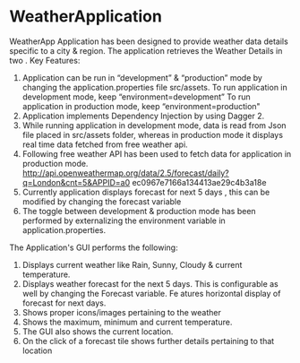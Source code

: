 # WeatherApplication

WeatherApp Application has been designed to provide weather data details specific to a city & region. The application retrieves the Weather Details in two .
Key Features:
1) Application can be run in “development” & “production” mode by changing the application.properties file src/assets.
   To run application in development mode, keep “environment=development” To run application in production mode, keep “environment=production"
2) Application implements Dependency Injection by using Dagger 2.
3) While running application in development mode, data is read from Json file placed in src/assets folder, whereas in production mode it displays real time data fetched from free weather api.
4) Following free weather API has been used to fetch data for application in production mode.
   http://api.openweathermap.org/data/2.5/forecast/daily?q=London&cnt=5&APPID=a0 ec0967e7166a134413ae29c4b3a18e
5) Currently application displays forecast for next 5 days , this can be modified by changing the forecast variable
6) The toggle between development & production mode has been performed by externalizing the environment variable in application.properties.

The Application's GUI performs the following:
1) Displays current weather like Rain, Sunny, Cloudy & current temperature.
2)  Displays weather forecast for the next 5 days. This is configurable as well by changing the Forecast variable.  Fe  atures horizontal display of forecast for next days.
3) Shows proper icons/images pertaining to the weather
4) Shows the maximum, minimum and current temperature.
5) The GUI also shows the current location.
6)  On the click of a forecast tile shows further details pertaining to that location
